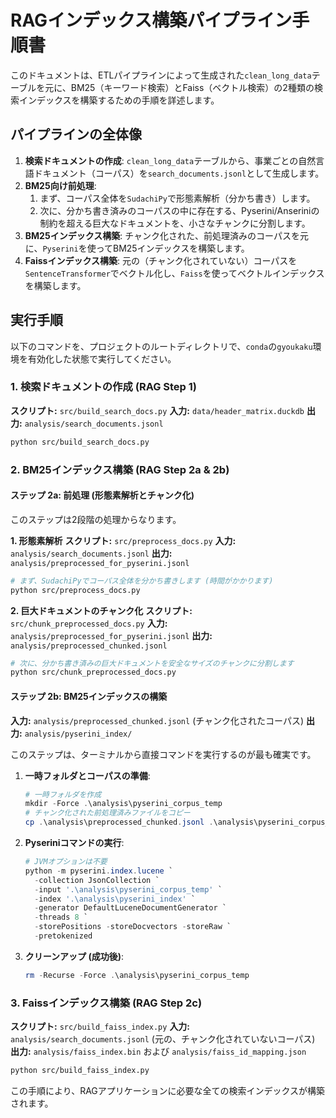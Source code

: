 # RAGインデックス構築パイプライン手順書

このドキュメントは、ETLパイプラインによって生成された`clean_long_data`テーブルを元に、BM25（キーワード検索）とFaiss（ベクトル検索）の2種類の検索インデックスを構築するための手順を詳述します。

## パイプラインの全体像

1.  **検索ドキュメントの作成**: `clean_long_data`テーブルから、事業ごとの自然言語ドキュメント（コーパス）を`search_documents.jsonl`として生成します。
2.  **BM25向け前処理**:
    1.  まず、コーパス全体を`SudachiPy`で形態素解析（分かち書き）します。
    2.  次に、分かち書き済みのコーパスの中に存在する、Pyserini/Anseriniの制約を超える巨大なドキュメントを、小さなチャンクに分割します。
3.  **BM25インデックス構築**: チャンク化された、前処理済みのコーパスを元に、`Pyserini`を使ってBM25インデックスを構築します。
4.  **Faissインデックス構築**: 元の（チャンク化されていない）コーパスを`SentenceTransformer`でベクトル化し、`Faiss`を使ってベクトルインデックスを構築します。

## 実行手順

以下のコマンドを、プロジェクトのルートディレクトリで、`conda`の`gyoukaku`環境を有効化した状態で実行してください。

### 1. 検索ドキュメントの作成 (RAG Step 1)

**スクリプト:** `src/build_search_docs.py`
**入力:** `data/header_matrix.duckdb`
**出力:** `analysis/search_documents.jsonl`

```bash
python src/build_search_docs.py
```

### 2. BM25インデックス構築 (RAG Step 2a & 2b)

#### ステップ 2a: 前処理 (形態素解析とチャンク化)

このステップは2段階の処理からなります。

**1. 形態素解析**
**スクリプト:** `src/preprocess_docs.py`
**入力:** `analysis/search_documents.jsonl`
**出力:** `analysis/preprocessed_for_pyserini.jsonl`

```bash
# まず、SudachiPyでコーパス全体を分かち書きします (時間がかかります)
python src/preprocess_docs.py
```

**2. 巨大ドキュメントのチャンク化**
**スクリプト:** `src/chunk_preprocessed_docs.py`
**入力:** `analysis/preprocessed_for_pyserini.jsonl`
**出力:** `analysis/preprocessed_chunked.jsonl`

```bash
# 次に、分かち書き済みの巨大ドキュメントを安全なサイズのチャンクに分割します
python src/chunk_preprocessed_docs.py
```

#### ステップ 2b: BM25インデックスの構築

**入力:** `analysis/preprocessed_chunked.jsonl` (チャンク化されたコーパス)
**出力:** `analysis/pyserini_index/`

このステップは、ターミナルから直接コマンドを実行するのが最も確実です。

1.  **一時フォルダとコーパスの準備**:
    ```powershell
    # 一時フォルダを作成
    mkdir -Force .\analysis\pyserini_corpus_temp
    # チャンク化された前処理済みファイルをコピー
    cp .\analysis\preprocessed_chunked.jsonl .\analysis\pyserini_corpus_temp\
    ```

2.  **Pyseriniコマンドの実行**:
    ```powershell
    # JVMオプションは不要
    python -m pyserini.index.lucene `
      -collection JsonCollection `
      -input '.\analysis\pyserini_corpus_temp' `
      -index '.\analysis\pyserini_index' `
      -generator DefaultLuceneDocumentGenerator `
      -threads 8 `
      -storePositions -storeDocvectors -storeRaw `
      -pretokenized
    ```

3.  **クリーンアップ (成功後)**:
    ```powershell
    rm -Recurse -Force .\analysis\pyserini_corpus_temp
    ```

### 3. Faissインデックス構築 (RAG Step 2c)

**スクリプト:** `src/build_faiss_index.py`
**入力:** `analysis/search_documents.jsonl` (元の、チャンク化されていないコーパス)
**出力:** `analysis/faiss_index.bin` および `analysis/faiss_id_mapping.json`

```bash
python src/build_faiss_index.py
```

この手順により、RAGアプリケーションに必要な全ての検索インデックスが構築されます。